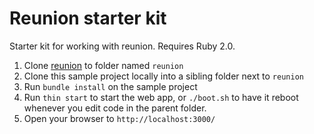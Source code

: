 Reunion starter kit
==============

Starter kit for working with reunion. Requires Ruby 2.0.

1. Clone [reunion](https://github.com/imazen/reunion) to folder named `reunion`
2. Clone this sample project locally into a sibling folder next to `reunion`
3. Run `bundle install` on the sample project
4. Run `thin start` to start the web app, or `./boot.sh` to have it reboot whenever you edit code in the parent folder. 
5. Open your browser to `http://localhost:3000/`